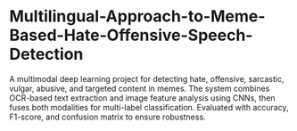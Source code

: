 # Multilingual-Approach-to-Meme-Based-Hate-Offensive-Speech-Detection
A multimodal deep learning project for detecting hate, offensive, sarcastic, vulgar, abusive, and targeted content in memes. The system combines OCR-based text extraction and image feature analysis using CNNs, then fuses both modalities for multi-label classification. Evaluated with accuracy, F1-score, and confusion matrix to ensure robustness.  
